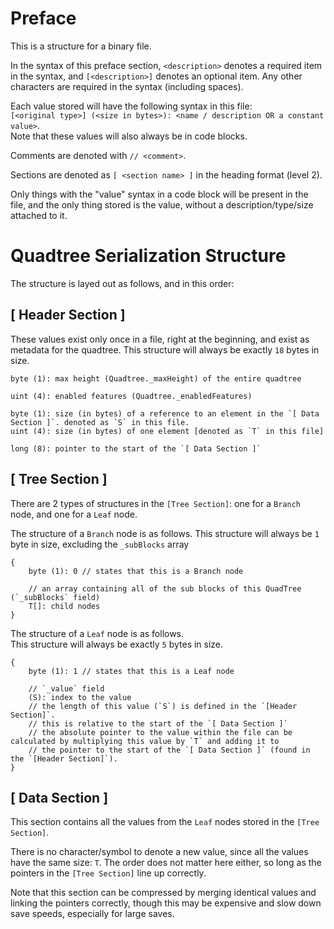 ﻿# Preface

This is a structure for a binary file.

In the syntax of this preface section, `<description>` denotes a required item in the syntax, and `[<description>]` denotes an optional item.
Any other characters are required in the syntax (including spaces).

Each value stored will have the following syntax in this file:  
`[<original type>] (<size in bytes>): <name / description OR a constant value>`.  
Note that these values will also always be in code blocks.

Comments are denoted with `// <comment>`.

Sections are denoted as `[ <section name> ]` in the heading format (level 2).

Only things with the "value" syntax in a code block will be present in the file, and the only thing stored is the value, without a description/type/size attached to it.

# Quadtree Serialization Structure

The structure is layed out as follows, and in this order:

## [ Header Section ]

These values exist only once in a file, right at the beginning, and exist as metadata for the quadtree.
This structure will always be exactly `18` bytes in size.

```
byte (1): max height (Quadtree._maxHeight) of the entire quadtree

uint (4): enabled features (Quadtree._enabledFeatures)

byte (1): size (in bytes) of a reference to an element in the `[ Data Section ]`. denoted as `S` in this file.
uint (4): size (in bytes) of one element [denoted as `T` in this file]

long (8): pointer to the start of the `[ Data Section ]`
```

## [ Tree Section ]

There are 2 types of structures in the `[Tree Section]`: one for a `Branch` node, and one for a `Leaf` node.

The structure of a `Branch` node is as follows.
This structure will always be `1` byte in size, excluding the `_subBlocks` array

```
{
    byte (1): 0 // states that this is a Branch node
    
    // an array containing all of the sub blocks of this QuadTree (`_subBlocks` field)
    T[]: child nodes
}
```


The structure of a `Leaf` node is as follows.  
This structure will always be exactly `5` bytes in size.

```
{
    byte (1): 1 // states that this is a Leaf node
    
    // `_value` field
    (S): index to the value
    // the length of this value (`S`) is defined in the `[Header Section]`.
    // this is relative to the start of the `[ Data Section ]`
    // the absolute pointer to the value within the file can be calculated by multiplying this value by `T` and adding it to
    // the pointer to the start of the `[ Data Section ]` (found in the `[Header Section]`).
}

```

## [ Data Section ]

This section contains all the values from the `Leaf` nodes stored in the `[Tree Section]`.

There is no character/symbol to denote a new value, since all the values have the same size: `T`.
The order does not matter here either, so long as the pointers in the `[Tree Section]` line up correctly.

Note that this section can be compressed by merging identical values and linking the pointers correctly,
though this may be expensive and slow down save speeds, especially for large saves.
